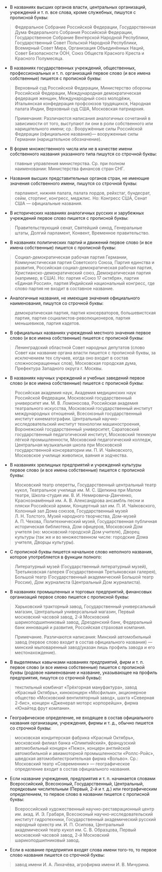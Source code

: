 - В названиях высших органов власти, центральных организаций, учреждений и т. п. все слова, кроме служебных, пишутся с прописной буквы:
> Федеральное Собрание Российской Федерации, Государственная Дума Федерального Собрания Российской Федерации, Государственное Собрание Венгерской Народной Республики, Государственный Совет Польской Народной Республики, Всемирный Совет Мира, Организация Объединённых Наций, Совет Безопасности ООН, Союз Обществ Красного Креста и Красного Полумесяца.

- В названиях государственных учреждений, общественных, профессиональных и т. п. организаций первое слово (и все имена собственные) пишется с прописной буквы:
> Верховный суд Российской Федерации, Министерство обороны Российской Федерации, Международная демократическая федерация женщин, Международный союз молодёжи, Итальянская конфедерация профсоюзов трудящихся, Народная палата Индии, Верховный суд США, Московская патриархия.
> 
> Примечания: Различаются написания аналогичных сочетаний в зависимости от того, выступают ли они в роли собственного или нарицательного имени; ср.: Вооружённые силы Российской Федерации (официальное название)— вооруженные силы Германии (нарицательное обозначение).
>

- В форме множественного числа или не в качестве имени собственного названия указанного типа пишутся со строчной буквы:
> главные управления министерства. Ср. при полном наименовании: Министерства финансов стран СНГ.

- Названия высших представительных органов стран, не имеющие значения собственного имени, пишутся со строчной буквы:
> парламент, нижняя палата, палата лордов, рейхстаг, бундесрат, сейм, стортинг, конгресс, меджлис. Но: Конгресс США, Сенат США — официальные названия.

- В исторических названиях аналогичных русских и зарубежных учреждений первое слово пишется с прописной буквы:
> Правительствующий сенат, Святейший синод, Генеральные штаты, Долгий парламент, Конвент, Временное правительство.

- В названиях политических партий и движений первое слово (и все имена собственные) пишется с прописной буквы:
> Социал-демократическая рабочая партия Германии, Коммунистическая партия Советского Союза, Партия единства и развития, Российская социал-демократическая рабочая партия, Христианско-демократический союз, Демократическая партия (например, в США). Но: партия «Союз 17 октября», партия «Единая Россия», партия Индийский национальный конгресс, где слово партия не входит в составное название.

- Аналогичные названия, не имеющие значения официального наименования, пишутся со строчной буквы:
> демократическая партия, партия консерваторов, большевистская партия, партия социалистов-революционеров, партия меньшевиков, партия кадетов.

- В официальных названиях учреждений местного значения первое слово (и все имена собственные) пишется с прописной буквы:
> Ленинградский областной Совет народных депутатов (слово Совет как название органа власти пишется с прописной буквы, за исключением тех случаев, когда оно входит в состав сложносокращенных слов), Московская городская дума, Префектура Западного округа г. Москвы.

- В названиях научных учреждений и учебных заведений первое слово (и все имена собственные) пишется с прописной буквы:
> Российская академия наук, Академия медицинских наук Российской Федерации, Московский государственный университет им. М. В. Ломоносова, Российская академия театрального искусства, Московский государственный институт международных отношений, Всесоюзный государственный институт кинематографии. Центральный научно-исследовательский институт технологии машиностроения, Воронежский государственный университет, Саратовский государственный педагогический институт, Московский техникум лёгкой промышленности, Московский педагогический колледж, Центральная музыкальная школа при Московской государственной консерватории им. П. И. Чайковского, Московское училище живописи, ваяния и зодчества.

- В названиях зрелищных предприятий и учреждений культуры первое слово (и все имена собственные) пишется с прописной буквы:
> Московский театр оперетты, Государственный центральный театр кукол, Театральное училище им. М. С. Щепкина при Малом театре, Школа-студия им. В. И. Немировича-Данченко, Краснознамённый им. А. В. Александрова ансамбль песни и пляски Российской армии, Концертный зал им. П. И. Чайковского, Колонный зал Дома союзов, Государственный музей Л. Н. Толстого, Музей народного творчества, Дом-музей А. П. Чехова, Политехнический музей, Государственная публичная историческая библиотека, Дом офицеров, Московский Дом учителя (но: московский городской Дом учителя), Дворец культуры (так же и во множественном числе: городские Дома учителя, Дворцы культуры).

- С прописной буквы пишется начальное слово неполного названия, которое употребляется в функции полного:
> Литературный музей (Государственный литературный музей), Третьяковская галерея (Государственная Третьяковская галерея), Большой театр (Государственный академический Большой театр России), Дом журналиста (Центральный Дом журналиста).

- В названиях промышленных и торговых предприятий, финансовых организаций первое слово пишется с прописной буквы:
> Харьковский тракторный завод, Государственный универсальный магазин, Центральный универсальный магазин, Первый московский часовой завод, 2-й Московский шарикоподшипниковый завод, Дрезденский банк, Федеральный банк инноваций и развития, Российская страховая компания.
>
> Примечание. Различаются написания: Минский автомобильный завод (первое слово входит в состав официального названия) — минский мыловаренный завод(указан лишь профиль завода и его местонахождение).
>

- В выделяемых кавычками названиях предприятий, фирм и т. п. первое слово (и все имена собственные) пишется с прописной буквы (родовое наименование и название, указывающее на профиль предприятия, пишутся со строчной буквы):
> текстильный комбинат «Трёхгорная мануфактура», завод «Красный Октябрь», киноконцерн «Мосфильм», акционерное общество «Московский вентиляторный завод», шахта «Северная 2-бис», концерн «Дженерал моторс корпорейшн», фирма «Юнайтед фрут компани».

- Географическое определение, не входящее в состав официального названия организации, учреждения, фирмы и т. д., обычно пишется со строчной буквы:
> московская кондитерская фабрика «Красный Октябрь», московский филиал банка «Олимпийский», французский автомобильный концерн «Пежо», концерн английской автомобильной и авиамоторной промышленности «Роллс-Ройс», шведская автомобилестроительная фирма «Вольво». Ср.: Московский театр «Современник» — географическое определение входит в состав официального названия.

- Если название учреждения, предприятия и т. п. начинается словами Всероссийский, Всесоюзный, Государственный, Центральный, порядковым числительным (Первый, 2-й и т. д.) или географическим определением, то первое слово в названии пишется с прописной буквы:
> Всероссийский художественный научно-реставрационный центр им. акад. И. Э. Грабаря, Всесоюзный научно-исследовательский институт гидротехники, Государственный академический русский народный оркестр им. И. П. Осипова, Центральный академический театр кукол им. С. В. Образцова, Первый московский часовой завод, 2-й Московский шарикоподшипниковый завод.

- Если в название предприятия входят слова имени того-то, то первое слово названия пишется со строчной буквы:
> завод имени И. А. Лихачёва, агрофирма имени И. В. Мичурина.
